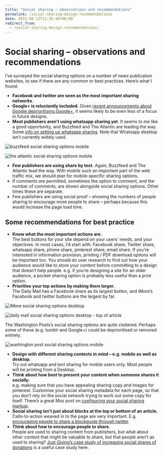 ```yaml
---
title: "Social sharing – observations and recommendations"
permalink: /social-sharing-design-recommendations
date: 2015-08-12T12:36:40+00:00
redirect_from:
  - /social-sharing-design-recommendations/
---
```


# Social sharing – observations and recommendations

I’ve surveyed the social sharing options on a number of news publication websites, to see if there are any common or best practices. Here’s what I found:

- **Facebook and twitter are seen as the most important sharing networks**.
- **Google+ is reluctantly included**. Given [recent announcements about Google deprioritising Google+](http://www.theguardian.com/technology/2015/jul/28/google-plus-downsize-youtube), it seems likely to be even less of a focus in future designs.
- **Most publishers aren’t using whatsapp sharing yet**. It seems to me like a good opportunity, and Buzzfeed and The Atlantic are leading the way. Some [info on setting up whatsapp sharing](http://whatsapp-sharing.com/). Note that Whatsapp desktop isn’t currently widely used.

![buzzfeed social sharing options mobile](Social%20sharing%20%E2%80%93%20observations%20and%20recommendations%20%E2%80%93%20Martin%20Lugton_files/buzzfeed-social-sharing-options-mobile.png)

![the atlantic social sharing options mobile](Social%20sharing%20%E2%80%93%20observations%20and%20recommendations%20%E2%80%93%20Martin%20Lugton_files/the-atlantic-social-sharing-options-mobile.png)

- **Few publishers are using share by text.** Again, Buzzfeed and The Atlantic lead the way. With mobile such an important part of the web traffic mix, we should plan for mobile-specific sharing options.
- If comments are permitted, sometimes the option to comment, and the number of comments, are shown alongside social sharing options. Other times these are separate.
- Few publishers are using social proof – showing the numbers of people sharing to encourage more people to share – perhaps because this would increase the page load time.

## Some recommendations for best practice

- **Know what the most important actions are.**  
  The best buttons for your site depend on your users’ needs, and your objectives. In most cases, I’d start with: Facebook share, Twitter share, whatsapp share, phone share, pinterest share, email share. If you’re interested in information provision, printing / PDF download options will be important too. You should do user research to find out how your audience would like to store your content before committing to a design that doesn’t help people. e.g. if you’re designing a site for an older audience, a pocket sharing option is probably less useful than a print option.
- **Prioritise your top actions by making them larger.**  
  The Daily Mail has a Facebook share as its largest button, and iMore’s Facebook and twitter buttons are the largest by far.

![iMore social sharing options desktop](Social%20sharing%20%E2%80%93%20observations%20and%20recommendations%20%E2%80%93%20Martin%20Lugton_files/iMore-social-sharing-options-desktop.png)

![daily mail social sharing options desktop - top of article](Social%20sharing%20%E2%80%93%20observations%20and%20recommendations%20%E2%80%93%20Martin%20Lugton_files/daily-mail-social-sharing-options-desktop-top-of-article.png)

The Washington Posts’s social sharing options are quite cluttered. Perhaps some of these (e.g. tumblr and Google+) could be deprioritised or removed entirely.

![washington post social sharing options mobile](Social%20sharing%20%E2%80%93%20observations%20and%20recommendations%20%E2%80%93%20Martin%20Lugton_files/washington-post-social-sharing-options-mobile.png)

- **Design with different sharing contexts in mind – e.g. mobile as well as desktop.**  
  Try out whatsapp and text sharing for mobile users only. Most people will be printing from a Desktop.
- **Think about how best to present your content when someone shares it socially.**  
  e.g. making sure that you have appealing sharing copy and images for pinterest. Customise your social sharing metadata for each page, so that you don’t rely on the social network trying to work out some copy for itself. There’s a great Moz post on [configuring your social sharing markup](https://moz.com/blog/meta-data-templates-123).
- **Social sharing isn’t just about blocks at the top or bottom of an article.** Calls-to-action weaved in to the page are very important. E.g. [encouraging people to share a blockquote through twitter](http://www.martinlugton.com/attributes-shareable-idea/).
- **Think about how to encourage people to share.**  
  People are used to sharing content from publishers, but what about other content that might be valuable to share, but that people aren’t as used to sharing? [Just Giving’s case study of increasing social shares of donations](https://blog.optimizely.com/2015/06/11/justgiving-charitable-donations-case-study/) is a useful case study here.